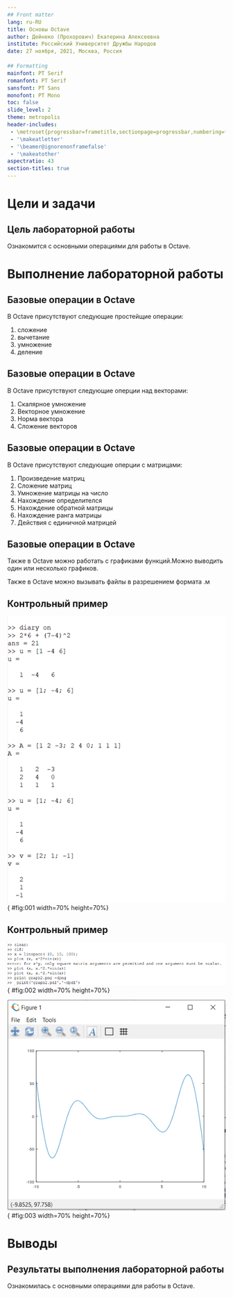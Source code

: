 ```yaml
---
## Front matter
lang: ru-RU
title: Основы Octave
author: Дейнеко (Прохорович) Екатерина Алексеевна
institute: Российский Университет Дружбы Народов
date: 27 ноября, 2021, Москва, Россия

## Formatting
mainfont: PT Serif
romanfont: PT Serif
sansfont: PT Sans
monofont: PT Mono
toc: false
slide_level: 2
theme: metropolis
header-includes: 
 - \metroset{progressbar=frametitle,sectionpage=progressbar,numbering=fraction}
 - '\makeatletter'
 - '\beamer@ignorenonframefalse'
 - '\makeatother'
aspectratio: 43
section-titles: true
---
```


# Цели и задачи

## Цель лабораторной работы

Ознакомится с основными операциями для работы в Octave.

# Выполнение лабораторной работы

## Базовые операции в Octave

В Octave присутствуют следующие простейщие операции:

1. сложение
2. вычетание 
3. умножение 
4. деление

## Базовые операции в Octave

В Octave присутствуют следующие оперции над векторами:

1. Скалярное умножение 
2. Векторное умножение
3. Норма вектора
4. Сложение векторов

## Базовые операции в Octave

В Octave присутствуют следующие оперции с матрицами:

1. Произведение матриц
2. Сложение матриц
3. Умножение матрицы на число
4. Нахождение определителся
5. Нахождение обратной матрицы
6. Нахождение ранга матрицы
7. Действия с единичной матрицей

## Базовые операции в Octave

Также в Octave можно работать с графиками функций.Можно выводить один или несколько графиков.

Также в Octave можно  вызывать файлы в разрешением формата .м

## Контрольный пример


![Пример выполений операций в Octave 1](image/01.PNG){ #fig:001 width=70% height=70%}

## Контрольный пример

![Пример выполений операций в Octave 1.2](image/02.PNG){ #fig:002 width=70% height=70%}

![Пример выполений операций в Octave 1.2](image/03.PNG){ #fig:003 width=70% height=70%}

# Выводы

## Результаты выполнения лабораторной работы

Ознакомилась с основными операциями для работы в Octave.